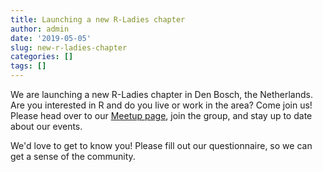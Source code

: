 ```yaml
---
title: Launching a new R-Ladies chapter
author: admin
date: '2019-05-05'
slug: new-r-ladies-chapter
categories: []
tags: []
---
```


We are launching a new R-Ladies chapter in Den Bosch, the Netherlands. Are you interested in R and do you live or work in the area? Come join us! Please head over to our [Meetup page](https://www.meetup.com/R-Ladies-Den-Bosch/), join the group, and stay up to date about our events.

We'd love to get to know you! Please fill out our questionnaire, so we can get a sense of the community.
